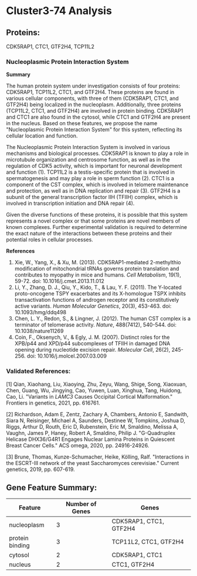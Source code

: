 # Cluster3-74 Analysis

## Proteins: 

CDK5RAP1, CTC1, GTF2H4, TCP11L2

### Nucleoplasmic Protein Interaction System

**Summary**

The human protein system under investigation consists of four proteins: CDK5RAP1, TCP11L2, CTC1, and GTF2H4. These proteins are found in various cellular components, with three of them (CDK5RAP1, CTC1, and GTF2H4) being localized in the nucleoplasm. Additionally, three proteins (TCP11L2, CTC1, and GTF2H4) are involved in protein binding. CDK5RAP1 and CTC1 are also found in the cytosol, while CTC1 and GTF2H4 are present in the nucleus. Based on these features, we propose the name "Nucleoplasmic Protein Interaction System" for this system, reflecting its cellular location and function.

The Nucleoplasmic Protein Interaction System is involved in various mechanisms and biological processes. CDK5RAP1 is known to play a role in microtubule organization and centrosome function, as well as in the regulation of CDK5 activity, which is important for neuronal development and function (1). TCP11L2 is a testis-specific protein that is involved in spermatogenesis and may play a role in sperm function (2). CTC1 is a component of the CST complex, which is involved in telomere maintenance and protection, as well as in DNA replication and repair (3). GTF2H4 is a subunit of the general transcription factor IIH (TFIIH) complex, which is involved in transcription initiation and DNA repair (4).

Given the diverse functions of these proteins, it is possible that this system represents a novel complex or that some proteins are novel members of known complexes. Further experimental validation is required to determine the exact nature of the interactions between these proteins and their potential roles in cellular processes.

**References**

1. Xie, W., Yang, X., & Xu, M. (2013). CDK5RAP1-mediated 2-methylthio modification of mitochondrial tRNAs governs protein translation and contributes to myopathy in mice and humans. *Cell Metabolism*, 19(1), 59-72. doi: 10.1016/j.cmet.2013.11.012
2. Li, Y., Zhang, D. J., Qiu, Y., Kido, T., & Lau, Y. F. (2011). The Y-located proto-oncogene TSPY exacerbates and its X-homologue TSPX inhibits transactivation functions of androgen receptor and its constitutively active variants. *Human Molecular Genetics*, 20(3), 453-463. doi: 10.1093/hmg/ddq498
3. Chen, L. Y., Redon, S., & Lingner, J. (2012). The human CST complex is a terminator of telomerase activity. *Nature*, 488(7412), 540-544. doi: 10.1038/nature11269
4. Coin, F., Oksenych, V., & Egly, J. M. (2007). Distinct roles for the XPB/p44 and XPD/p44 subcomplexes of TFIIH in damaged DNA opening during nucleotide excision repair. *Molecular Cell*, 26(2), 245-256. doi: 10.1016/j.molcel.2007.03.009

### Validated References: 

[1] Qian, Xiaohang, Liu, Xiaoying, Zhu, Zeyu, Wang, Shige, Song, Xiaoxuan, Chen, Guang, Wu, Jingying, Cao, Yuwen, Luan, Xinghua, Tang, Huidong, Cao, Li. "Variants in <i>LAMC3</i> Causes Occipital Cortical Malformation." Frontiers in genetics, 2021, pp. 616761.

[2] Richardson, Adam E, Zentz, Zachary A, Chambers, Antonio E, Sandwith, Siara N, Reisinger, Michael A, Saunders, Destinee W, Tompkins, Joshua D, Riggs, Arthur D, Routh, Eric D, Rubenstein, Eric M, Smaldino, Melissa A, Vaughn, James P, Haney, Robert A, Smaldino, Philip J. "G-Quadruplex Helicase DHX36/G4R1 Engages Nuclear Lamina Proteins in Quiescent Breast Cancer Cells." ACS omega, 2020, pp. 24916-24926.

[3] Brune, Thomas, Kunze-Schumacher, Heike, Kölling, Ralf. "Interactions in the ESCRT-III network of the yeast Saccharomyces cerevisiae." Current genetics, 2019, pp. 607-619.



## Gene Feature Summary: 

| Feature | Number of Genes | Genes |
| --- | --- | --- |
| nucleoplasm | 3 | CDK5RAP1, CTC1, GTF2H4 |
| protein binding | 3 | TCP11L2, CTC1, GTF2H4 |
| cytosol | 2 | CDK5RAP1, CTC1 |
| nucleus | 2 | CTC1, GTF2H4 |


